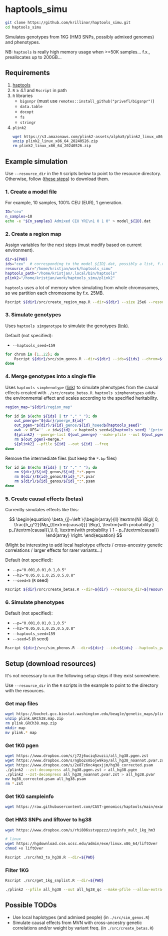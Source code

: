 # haptools_simu

```bash
git clone https://github.com/krillinor/haptools_simu.git
cd haptools_simu
```

Simulates genotypes from 1KG (HM3 SNPs, possibly admixed genomes) and phenotypes.

NB: `haptools` is really high memory usage when >=50K samples... f.x., preallocates up to 200GB...

## Requirements

1. [haptools](https://haptools.readthedocs.io)
2. `R` $\geq$ 4.1 and `Rscript` in path
3.  `R` libraries
    - `bigsnpr` (must use `remotes::install_github("privefl/bigsnpr")`)
    - `data.table`
    - `docopt`
    - `fs`
    - `stringr`
4. `plink2`
    ```bash
    wget https://s3.amazonaws.com/plink2-assets/alpha5/plink2_linux_x86_64_20240526.zip
    unzip plink2_linux_x86_64_20240526.zip
    rm plink2_linux_x86_64_20240526.zip
    ```

## Example simulation

Use `--resource_dir` in the `R` scripts below to point to the resource directory. Otherwise, follow ([these steps](#setup-download-resources)) to download them.

### 1. Create a model file

For example, 10 samples, 100% CEU (EUR), 1 generation.

```bash
ID="ceu"
n_samples=10
echo -e "${n_samples} Admixed CEU YRI\n1 0 1 0" > model_${ID}.dat
```

### 2. Create a region map

Assign variables for the next steps (must modify based on current environment).

```bash
dir=${PWD}
ids="ceu"  # corresponding to the model_${ID}.dat, possibly a list, f.x., "ceu,yri"
resource_dir="/home/kristjan/work/haptools_simu"
haptools_path="/home/kristjan/.local/bin/haptools"
plink2="/home/kristjan/work/haptools_simu/plink2"
```

`haptools` uses a lot of memory when simulating from whole chromosomes, so we partition each chromosome by f.x. 25MB.

```bash
Rscript ${dir}/src/create_region_map.R --dir=${dir} --size 25e6 --resource_dir=${resource_dir}
```

### 3. Simulate genotypes

Uses `haptools simgenotype` to simulate the genotypes ([link](https://haptools.readthedocs.io/en/stable/commands/simgenotype.html)).

Default (not specified):
- `--haptools_seed=159`

```bash
for chrom in {1..22}; do
    Rscript ${dir}/src/sim_genos.R --dir=${dir} --ids=${ids} --chrom=${chrom} --haptools_path=${haptools_path} --resource_dir=${resource_dir}
done
```

### 4. Merge genotypes into a single file

Uses `haptools simphenotype` ([link](https://haptools.readthedocs.io/en/stable/commands/simphenotype.html)) to simulate phenotypes from the causal effects created with `./src/create_betas.R`. `haptools simphenotypes` adds the environmental effect and scales according to the specified heritability.

```bash
region_map="${dir}/region_map"

for id in $(echo ${ids} | tr "," " "); do
    out_pmerge="${dir}/pmerge_${id}"
    out_pgen="${dir}/${id}_genos/${id}_hseed${haptools_seed}"
    awk -v OFS='' -v id=${id} -v haptools_seed=${haptools_seed} '{print id,"_genos/",id,"_",$0,"_hseed",haptools_seed}' ${region_map} > ${out_pmerge}
    ${plink2} --pmerge-list ${out_pmerge} --make-pfile --out ${out_pgen}
    rm ${out_pgen}-merge.*
    ${plink2} --pfile ${id} --out ${id} --freq
done
```

Remove the intermediate files (but keep the `*.bp` files)

```bash
for id in $(echo ${ids} | tr "," " "); do
    rm ${dir}/${id}_genos/${id}_*:*.pgen
    rm ${dir}/${id}_genos/${id}_*:*.pvar
    rm ${dir}/${id}_genos/${id}_*:*.psam
done
```

### 5. Create causal effects (betas)

Currently simulates effects like this:

$$
\begin{equation}
\beta_{j}=\left \{\begin{array}{ll}
\textrm{N} \Bigl( 0, \frac{h_g^2}{Mp_{\textrm{causal}}} \Bigr), \textrm{with probability } p_{\textrm{causal}},\\
0, \textrm{with probability } 1 - p_{\textrm{causal}}
\end{array}
\right.
\end{equation}
$$

(Might be interesting to add local haplotype effects / cross-ancestry genetic correlations / larger effects for rarer variants...)

Default (not specified):
- `--p="0.001,0.01,0.1,0.5"`
- `--h2="0.05,0.1,0.25,0.5,0.8"`
- `--seed=5` (`R` seed)

```bash
Rscript ${dir}/src/create_betas.R --dir=${dir} --resource_dir=${resource_dir}
```

### 6. Simulate phenotypes

Default (not specified):
- `--p="0.001,0.01,0.1,0.5"`
- `--h2="0.05,0.1,0.25,0.5,0.8"`
- `--haptools_seed=159`
- `--seed=5` (`R` seed)

```bash
Rscript ${dir}/src/sim_phenos.R --dir=${dir} --ids=${ids} --haptools_path=${haptools_path}
```

## Setup (download resources)

It's not necessary to run the following setup steps if they exist somewhere.

Use `--resource_dir` in the `R` scripts in the example to point to the directory with the resources.

### Get map files

```bash
wget https://bochet.gcc.biostat.washington.edu/beagle/genetic_maps/plink.GRCh38.map.zip
unzip plink.GRCh38.map.zip
rm plink.GRCh38.map.zip
mkdir map
mv plink.* map
```

### Get 1KG pgen

```bash
wget https://www.dropbox.com/s/j72j6uciq5zuzii/all_hg38.pgen.zst
wget https://www.dropbox.com/s/ngbo2xm5ojw9koy/all_hg38_noannot.pvar.zst
wget https://www.dropbox.com/s/2e87z6nc4qexjjm/hg38_corrected.psam
./plink2 --zst-decompress all_hg38.pgen.zst > all_hg38.pgen
./plink2 --zst-decompress all_hg38_noannot.pvar.zst > all_hg38.pvar
mv hg38_corrected.psam all_hg38.psam
rm *.zst
```

### Get 1KG sampleinfo

```bash
wget https://raw.githubusercontent.com/CAST-genomics/haptools/main/example-files/1000genomes_sampleinfo.tsv
```

### Get HM3 SNPs and liftover to hg38

```bash
wget https://www.dropbox.com/s/rhi806sstvppzzz/snpinfo_mult_1kg_hm3

# linux
wget https://hgdownload.cse.ucsc.edu/admin/exe/linux.x86_64/liftOver
chmod +x liftOver

Rscript ./src/hm3_to_hg38.R --dir=${PWD}
```
### Filter 1KG

```bash
Rscript ./src/get_1kg_snplist.R --dir=${PWD}

./plink2 --pfile all_hg38 --out all_hg38_qc --make-pfile --allow-extra-chr --extract hm3_use
```

## Possible TODOs

- Use local haplotypes (and admixed people) (in `./src/sim_genos.R`)
- Simulate causal effects from MVN with cross-ancestry genetic correlations and/or weight by variant freq. (in `./src/create_betas.R`)
